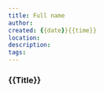 ```yaml
---
title: Full name
author: 
created: {{date}}{{time}}
location:
description: 
tags:
---
```

### {{Title}}
